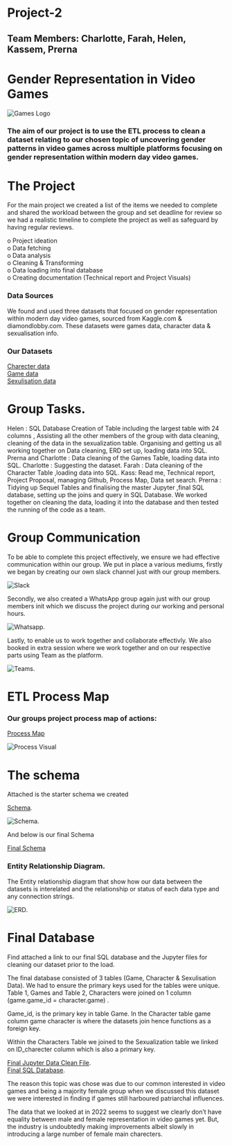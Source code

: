 # Project-2

## Team Members: Charlotte, Farah, Helen, Kassem, Prerna

# Gender Representation in Video Games

![Games Logo](images/console-logos.png)

### The aim of our project is to use the ETL process to clean a dataset relating to our chosen topic of uncovering gender patterns in video games across multiple platforms focusing on gender representation within modern day video games. 

# The Project
For the main project we created a list of the items we needed to complete and shared the workload between the group and set deadline for review so
we had a realistic timeline to complete the project as well as safeguard by having regular reviews.  

o    Project ideation  
o    Data fetching  
o    Data analysis  
o    Cleaning & Transforming  
o    Data loading into final database  
o    Creating documentation (Technical report and Project Visuals)

### Data Sources

We found and used three datasets that focused on gender representation within modern day video games, sourced from Kaggle.com & diamondlobby.com. These 
datasets were games data, character data & sexualisation info.

### Our Datasets

[Charecter data](Resources/characters.grivg.csv)  
[Game data](Resources/games.grivg.csv)  
[Sexulisation data](Resources/sexualization.grivg.csv)  

# Group Tasks.  

Helen : SQL Database Creation of Table including the largest table with 24 columns , Assisting  all the other members of the group with data cleaning, cleaning of the data in the sexualization table. Organising and getting us all working together on Data cleaning, ERD set up, loading data into SQL.
Prerna and Charlotte : Data cleaning of the Games Table, loading data into SQL.
Charlotte : Suggesting the dataset.
Farah : Data cleaning of the Character Table ,loading data into SQL.
Kass: Read me, Technical report, Project Proposal, managing Github, Process Map, Data set search.
Prerna : Tidying up Sequel Tables and finalising the master Jupyter ,final SQL database, setting up the joins and query in SQL Database.
We worked together on cleaning the data, loading it into the database  and then tested the running of the code as a team.

# Group Communication

To be able to complete this project effectively, we ensure we had effective communication within our 
group. We put in place a various mediums, firstly we began by creating our own slack channel just with our 
group members.

![Slack](images/slack.png)

Secondly, we also created a WhatsApp group again just with our group members init which we 
discuss the project during our working and personal hours.  
 
![Whatsapp](images/whatsapp.png).  

Lastly, to enable us to work together and collaborate effectivly. 
We also booked in extra session where we work together and on our respective parts using Team as the platform.  

![Teams](images/teams.png).

# ETL Process Map

### Our groups project process map of actions:

[Process Map](https://github.com/kass173/Project-2/blob/main/Process%20Map/Colorful%20Process%20Prjt%202.png)

![Process Visual](images/Process-Map.png)

# The schema

Attached is the starter schema we created 

[Schema](https://github.com/kass173/Project-2/blob/main/Gen_Rep_%20Games.sql).  

![Schema](images/Schema.png). 

And below is our final Schema

[Final Schema](https://github.com/kass173/Project-2/blob/main/Final/final_sequeldatabase.sql) 

### Entity Relationship Diagram.  

The Entity relationship diagram that show how our data between the datasets is interelated and the relationship or status of each data type and any connection strings.

![ERD](images/ERD.png).    


# Final Database

Find attached a link to our final SQL database and the Jupyter files for cleaning our dataset prior to the load.

The final database consisted of 3 tables (Game, Character & Sexulisation Data). We had to ensure the primary keys used for the tables were unique. 
Table 1, Games and Table 2, Characters were joined on 1 column (game.game_id = character.game) . 

Game_id, is the primary key in table Game. In the Character table game column game character is where the datasets join hence functions as a foreign key.  

Within the Characters Table we joined to the Sexualization table we linked on ID_charecter column which is also a primary key.  

[Final Jupyter Data Clean File](https://github.com/kass173/Project-2/blob/main/finaljup2.ipynb).  
[Final SQL Database](https://github.com/kass173/Project-2/blob/main/final_sequeldatabase.sql).

The reason this topic was chose was due to our common interested in video games and being a majority female group when we discussed this dataset we were interested in finding if games still harboured patriarchal influences.

The data that we looked at in 2022 seems to suggest we clearly don’t have equality between male and female representation in video games yet. But, the industry is undoubtedly making improvements albeit slowly in introducing a large number of female main charecters.

